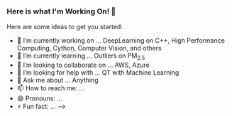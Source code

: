 ### Here is what I'm Working On! 👋


Here are some ideas to get you started:

- 🔭 I’m currently working on ... DeepLearning on C++, High Performance Computing, Cython, Computer Vision, and others
- 🌱 I’m currently learning ...   Outliers on PM$_{2.5}$
- 👯 I’m looking to collaborate on ... AWS, Azure
- 🤔 I’m looking for help with ... QT with Machine Learning
- 💬 Ask me about ... Anything
- 📫 How to reach me: ...
- 😄 Pronouns: ...
- ⚡ Fun fact: ...
-->
